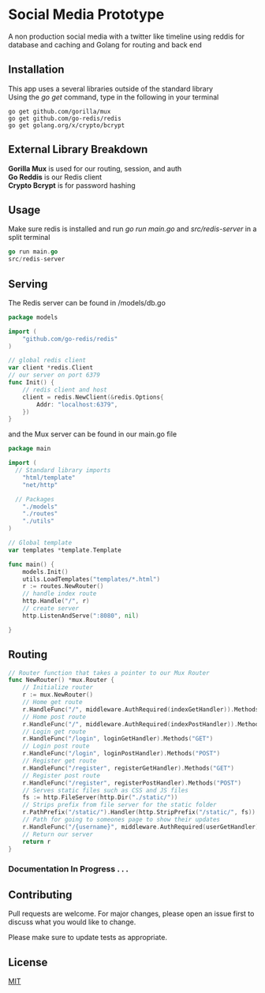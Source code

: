 # Social Media Prototype

A non production social media with a twitter like timeline using reddis for database and caching and Golang for routing and back end

## Installation

This app uses a several libraries outside of the standard library   
Using the *go get* command, type in the following in your terminal
```
go get github.com/gorilla/mux  
go get github.com/go-redis/redis 
go get golang.org/x/crypto/bcrypt 

```

## External Library Breakdown
**Gorilla Mux** is used for our routing, session, and auth  
**Go Reddis** is our Redis client  
**Crypto Bcrypt** is for password hashing

## Usage

Make sure redis is installed and run *go run main.go* and *src/redis-server* in a split terminal
```go
go run main.go
src/redis-server
```

## Serving
The Redis server can be found in /models/db.go  
```go
package models

import (
	"github.com/go-redis/redis"
)

// global redis client
var client *redis.Client
// our server on port 6379
func Init() {
	// redis client and host
	client = redis.NewClient(&redis.Options{
		Addr: "localhost:6379",
	})
}

```
and the Mux server can be found in our main.go file  
```go
package main

import (
  // Standard library imports
	"html/template"
	"net/http"

  // Packages
	"./models"
	"./routes"
	"./utils"
)

// Global template
var templates *template.Template

func main() {
	models.Init()
	utils.LoadTemplates("templates/*.html")
	r := routes.NewRouter()
	// handle index route
	http.Handle("/", r)
	// create server
	http.ListenAndServe(":8080", nil)

}

```
## Routing

```go
// Router function that takes a pointer to our Mux Router
func NewRouter() *mux.Router {
    // Initialize router
	r := mux.NewRouter()
    // Home get route
	r.HandleFunc("/", middleware.AuthRequired(indexGetHandler)).Methods("GET")
    // Home post route
	r.HandleFunc("/", middleware.AuthRequired(indexPostHandler)).Methods("POST")
    // Login get route
	r.HandleFunc("/login", loginGetHandler).Methods("GET")
    // Login post route
	r.HandleFunc("/login", loginPostHandler).Methods("POST")
    // Register get route
	r.HandleFunc("/register", registerGetHandler).Methods("GET")
    // Register post route
	r.HandleFunc("/register", registerPostHandler).Methods("POST")
    // Serves static files such as CSS and JS files
	fs := http.FileServer(http.Dir("./static/")) 
    // Strips prefix from file server for the static folder
	r.PathPrefix("/static/").Handler(http.StripPrefix("/static/", fs))
    // Path for going to someones page to show their updates
	r.HandleFunc("/{username}", middleware.AuthRequired(userGetHandler)).Methods("GET")
    // Return our server
	return r
}
```
### Documentation In Progress . . . 
## Contributing
Pull requests are welcome. For major changes, please open an issue first to discuss what you would like to change.

Please make sure to update tests as appropriate.

## License
[MIT](https://choosealicense.com/licenses/mit/)
